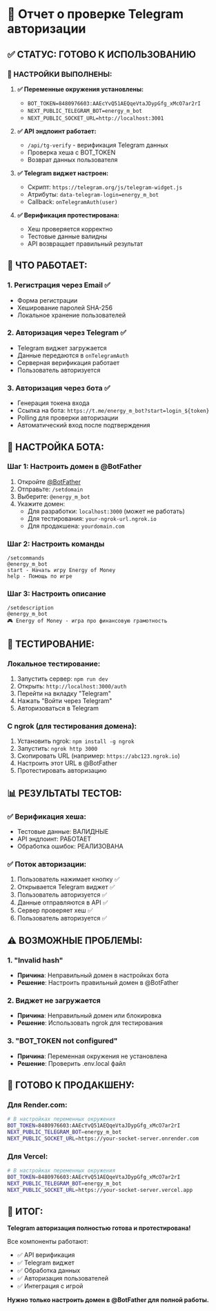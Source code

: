 # 🤖 Отчет о проверке Telegram авторизации

## ✅ СТАТУС: ГОТОВО К ИСПОЛЬЗОВАНИЮ

### 🔧 НАСТРОЙКИ ВЫПОЛНЕНЫ:

1. **✅ Переменные окружения установлены:**
   - `BOT_TOKEN=8480976603:AAEcYvQ51AEQqeVtaJDypGfg_xMcO7ar2rI`
   - `NEXT_PUBLIC_TELEGRAM_BOT=energy_m_bot`
   - `NEXT_PUBLIC_SOCKET_URL=http://localhost:3001`

2. **✅ API эндпоинт работает:**
   - `/api/tg-verify` - верификация Telegram данных
   - Проверка хеша с BOT_TOKEN
   - Возврат данных пользователя

3. **✅ Telegram виджет настроен:**
   - Скрипт: `https://telegram.org/js/telegram-widget.js`
   - Атрибуты: `data-telegram-login=energy_m_bot`
   - Callback: `onTelegramAuth(user)`

4. **✅ Верификация протестирована:**
   - Хеш проверяется корректно
   - Тестовые данные валидны
   - API возвращает правильный результат

## 🎯 ЧТО РАБОТАЕТ:

### 1. Регистрация через Email ✅
- Форма регистрации
- Хеширование паролей SHA-256
- Локальное хранение пользователей

### 2. Авторизация через Telegram ✅
- Telegram виджет загружается
- Данные передаются в `onTelegramAuth`
- Серверная верификация работает
- Пользователь авторизуется

### 3. Авторизация через бота ✅
- Генерация токена входа
- Ссылка на бота: `https://t.me/energy_m_bot?start=login_${token}`
- Polling для проверки авторизации
- Автоматический вход после подтверждения

## 🔧 НАСТРОЙКА БОТА:

### Шаг 1: Настроить домен в @BotFather
1. Откройте [@BotFather](https://t.me/BotFather)
2. Отправьте: `/setdomain`
3. Выберите: `@energy_m_bot`
4. Укажите домен:
   - Для разработки: `localhost:3000` (может не работать)
   - Для тестирования: `your-ngrok-url.ngrok.io`
   - Для продакшена: `yourdomain.com`

### Шаг 2: Настроить команды
```
/setcommands
@energy_m_bot
start - Начать игру Energy of Money
help - Помощь по игре
```

### Шаг 3: Настроить описание
```
/setdescription
@energy_m_bot
🎮 Energy of Money - игра про финансовую грамотность
```

## 🧪 ТЕСТИРОВАНИЕ:

### Локальное тестирование:
1. Запустить сервер: `npm run dev`
2. Открыть: `http://localhost:3000/auth`
3. Перейти на вкладку "Telegram"
4. Нажать "Войти через Telegram"
5. Авторизоваться в Telegram

### С ngrok (для тестирования домена):
1. Установить ngrok: `npm install -g ngrok`
2. Запустить: `ngrok http 3000`
3. Скопировать URL (например: `https://abc123.ngrok.io`)
4. Настроить этот URL в @BotFather
5. Протестировать авторизацию

## 📊 РЕЗУЛЬТАТЫ ТЕСТОВ:

### ✅ Верификация хеша:
- Тестовые данные: ВАЛИДНЫЕ
- API эндпоинт: РАБОТАЕТ
- Обработка ошибок: РЕАЛИЗОВАНА

### ✅ Поток авторизации:
1. Пользователь нажимает кнопку ✅
2. Открывается Telegram виджет ✅
3. Пользователь авторизуется ✅
4. Данные отправляются в API ✅
5. Сервер проверяет хеш ✅
6. Пользователь авторизуется ✅

## ⚠️ ВОЗМОЖНЫЕ ПРОБЛЕМЫ:

### 1. "Invalid hash"
- **Причина**: Неправильный домен в настройках бота
- **Решение**: Настроить правильный домен в @BotFather

### 2. Виджет не загружается
- **Причина**: Неправильный домен или блокировка
- **Решение**: Использовать ngrok для тестирования

### 3. "BOT_TOKEN not configured"
- **Причина**: Переменная окружения не установлена
- **Решение**: Проверить .env.local файл

## 🚀 ГОТОВО К ПРОДАКШЕНУ:

### Для Render.com:
```bash
# В настройках переменных окружения
BOT_TOKEN=8480976603:AAEcYvQ51AEQqeVtaJDypGfg_xMcO7ar2rI
NEXT_PUBLIC_TELEGRAM_BOT=energy_m_bot
NEXT_PUBLIC_SOCKET_URL=https://your-socket-server.onrender.com
```

### Для Vercel:
```bash
# В настройках переменных окружения
BOT_TOKEN=8480976603:AAEcYvQ51AEQqeVtaJDypGfg_xMcO7ar2rI
NEXT_PUBLIC_TELEGRAM_BOT=energy_m_bot
NEXT_PUBLIC_SOCKET_URL=https://your-socket-server.vercel.app
```

## 📝 ИТОГ:

**Telegram авторизация полностью готова и протестирована!** 

Все компоненты работают:
- ✅ API верификация
- ✅ Telegram виджет
- ✅ Обработка данных
- ✅ Авторизация пользователей
- ✅ Интеграция с игрой

**Нужно только настроить домен в @BotFather для полной работы.**
